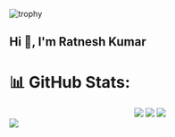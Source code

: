 <!--
**16ratneshkumar/16ratneshkumar** is a ✨ _special_ ✨ repository because its `README.md` (this file) appears on your GitHub profile.-->
![trophy](https://github-profile-trophy.vercel.app/?username=16ratneshkumar&title=Stars,Followers,Commits,Repositories,MultipleLang,PullRequest&theme=monokai)

## Hi 👋, I'm Ratnesh Kumar 


# 📊 GitHub Stats:

<div align="center">
<img  src="https://github-readme-streak-stats.herokuapp.com/?user=16ratneshkumar&theme=dark&hide_border=false"/>


<img  src="https://github-readme-stats.vercel.app/api?username=16ratneshkumar&theme=dark&hide_border=false&include_all_commits=true&count_private=true"/>

<img  src="https://github-readme-stats.vercel.app/api/top-langs/?username=16ratneshkumar&theme=dark&hide_border=false&include_all_commits=true&count_private=true&layout=compact"/>
</div>


<div align="centre" >
<img  src="https://komarev.com/ghpvc/?username=16ratneshkumar&&style=flat-square" />
</div>
